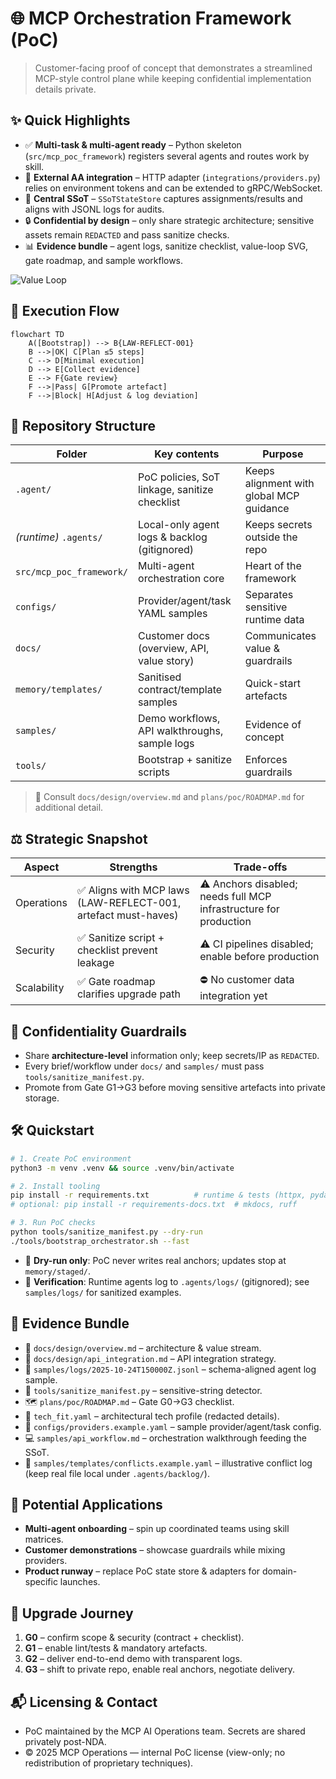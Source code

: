 # 🌐 MCP Orchestration Framework (PoC)

> Customer-facing proof of concept that demonstrates a streamlined MCP-style control plane while keeping confidential implementation details private.

## ✨ Quick Highlights
- ✅ **Multi-task & multi-agent ready** – Python skeleton (`src/mcp_poc_framework`) registers several agents and routes work by skill.
- 🔌 **External AA integration** – HTTP adapter (`integrations/providers.py`) relies on environment tokens and can be extended to gRPC/WebSocket.
- 🧱 **Central SSoT** – `SSoTStateStore` captures assignments/results and aligns with JSONL logs for audits.
- 🔒 **Confidential by design** – only share strategic architecture; sensitive assets remain `REDACTED` and pass sanitize checks.
- 📊 **Evidence bundle** – agent logs, sanitize checklist, value-loop SVG, gate roadmap, and sample workflows.

![Value Loop](docs/assets/value-loop.svg)

## 🧭 Execution Flow
```mermaid
flowchart TD
    A([Bootstrap]) --> B{LAW-REFLECT-001}
    B -->|OK| C[Plan ≤5 steps]
    C --> D[Minimal execution]
    D --> E[Collect evidence]
    E --> F{Gate review}
    F -->|Pass| G[Promote artefact]
    F -->|Block| H[Adjust & log deviation]
```

## 🧱 Repository Structure
| Folder | Key contents | Purpose |
| --- | --- | --- |
| `.agent/` | PoC policies, SoT linkage, sanitize checklist | Keeps alignment with global MCP guidance |
| *(runtime)* `.agents/` | Local-only agent logs & backlog (gitignored) | Keeps secrets outside the repo |
| `src/mcp_poc_framework/` | Multi-agent orchestration core | Heart of the framework |
| `configs/` | Provider/agent/task YAML samples | Separates sensitive runtime data |
| `docs/` | Customer docs (overview, API, value story) | Communicates value & guardrails |
| `memory/templates/` | Sanitised contract/template samples | Quick-start artefacts |
| `samples/` | Demo workflows, API walkthroughs, sample logs | Evidence of concept |
| `tools/` | Bootstrap + sanitize scripts | Enforces guardrails |

> 📁 Consult `docs/design/overview.md` and `plans/poc/ROADMAP.md` for additional detail.

## ⚖️ Strategic Snapshot
| Aspect | Strengths | Trade-offs |
| --- | --- | --- |
| Operations | ✅ Aligns with MCP laws (LAW-REFLECT-001, artefact must-haves) | ⚠️ Anchors disabled; needs full MCP infrastructure for production |
| Security | ✅ Sanitize script + checklist prevent leakage | ⚠️ CI pipelines disabled; enable before production |
| Scalability | ✅ Gate roadmap clarifies upgrade path | ⛔ No customer data integration yet |

## 🚧 Confidentiality Guardrails
- Share **architecture-level** information only; keep secrets/IP as `REDACTED`.
- Every brief/workflow under `docs/` and `samples/` must pass `tools/sanitize_manifest.py`.
- Promote from Gate G1→G3 before moving sensitive artefacts into private storage.

## 🛠️ Quickstart
```bash
# 1. Create PoC environment
python3 -m venv .venv && source .venv/bin/activate

# 2. Install tooling
pip install -r requirements.txt          # runtime & tests (httpx, pydantic, pytest)
# optional: pip install -r requirements-docs.txt  # mkdocs, ruff

# 3. Run PoC checks
python tools/sanitize_manifest.py --dry-run
./tools/bootstrap_orchestrator.sh --fast
```

- 🔁 **Dry-run only**: PoC never writes real anchors; updates stop at `memory/staged/`.
- 🧪 **Verification**: Runtime agents log to `.agents/logs/` (gitignored); see `samples/logs/` for sanitized examples.

## 📌 Evidence Bundle
- 📘 `docs/design/overview.md` – architecture & value stream.
- 🔌 `docs/design/api_integration.md` – API integration strategy.
- 🧾 `samples/logs/2025-10-24T150000Z.jsonl` – schema-aligned agent log sample.
- 🧰 `tools/sanitize_manifest.py` – sensitive-string detector.
- 🗺️ `plans/poc/ROADMAP.md` – Gate G0→G3 checklist.
- 🧱 `tech_fit.yaml` – architectural tech profile (redacted details).
- 🔄 `configs/providers.example.yaml` – sample provider/agent/task config.
- 💻 `samples/api_workflow.md` – orchestration walkthrough feeding the SSoT.
- 📁 `samples/templates/conflicts.example.yaml` – illustrative conflict log (keep real file local under `.agents/backlog/`).

## 🔭 Potential Applications
- **Multi-agent onboarding** – spin up coordinated teams using skill matrices.
- **Customer demonstrations** – showcase guardrails while mixing providers.
- **Product runway** – replace PoC state store & adapters for domain-specific launches.

## 🤝 Upgrade Journey
1. **G0** – confirm scope & security (contract + checklist).
2. **G1** – enable lint/tests & mandatory artefacts.
3. **G2** – deliver end-to-end demo with transparent logs.
4. **G3** – shift to private repo, enable real anchors, negotiate delivery.

## 📬 Licensing & Contact
- PoC maintained by the MCP AI Operations team. Secrets are shared privately post-NDA.
- © 2025 MCP Operations — internal PoC license (view-only; no redistribution of proprietary techniques).
